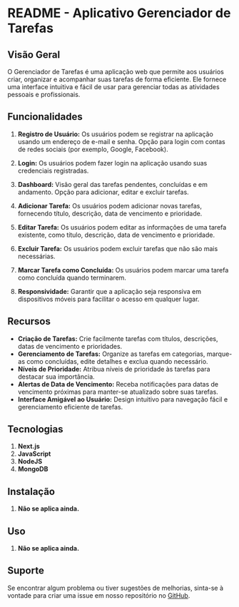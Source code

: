 # README - Aplicativo Gerenciador de Tarefas

## Visão Geral
O Gerenciador de Tarefas é uma aplicação web que permite aos usuários criar, organizar e acompanhar suas tarefas de forma eficiente. Ele fornece uma interface intuitiva e fácil de usar para gerenciar todas as atividades pessoais e profissionais.

## Funcionalidades 
1. **Registro de Usuário:**
Os usuários podem se registrar na aplicação usando um endereço de e-mail e senha.
Opção para login com contas de redes sociais (por exemplo, Google, Facebook).

2. **Login:**
Os usuários podem fazer login na aplicação usando suas credenciais registradas.

3. **Dashboard:**
Visão geral das tarefas pendentes, concluídas e em andamento.
Opção para adicionar, editar e excluir tarefas.

4. **Adicionar Tarefa:**
Os usuários podem adicionar novas tarefas, fornecendo título, descrição, data de vencimento e prioridade.

5. **Editar Tarefa:**
Os usuários podem editar as informações de uma tarefa existente, como título, descrição, data de vencimento e prioridade.

6. **Excluir Tarefa:**
Os usuários podem excluir tarefas que não são mais necessárias.

7. **Marcar Tarefa como Concluída:**
Os usuários podem marcar uma tarefa como concluída quando terminarem.

8. **Responsividade:**
Garantir que a aplicação seja responsiva em dispositivos móveis para facilitar o acesso em qualquer lugar.

## Recursos
- **Criação de Tarefas:** Crie facilmente tarefas com títulos, descrições, datas de vencimento e prioridades.
- **Gerenciamento de Tarefas:** Organize as tarefas em categorias, marque-as como concluídas, edite detalhes e exclua quando necessário.
- **Níveis de Prioridade:** Atribua níveis de prioridade às tarefas para destacar sua importância.
- **Alertas de Data de Vencimento:** Receba notificações para datas de vencimento próximas para manter-se atualizado sobre suas tarefas.
- **Interface Amigável ao Usuário:** Design intuitivo para navegação fácil e gerenciamento eficiente de tarefas.

## Tecnologias
1. **Next.js**
2. **JavaScript** 
3. **NodeJS** 
4. **MongoDB** 

## Instalação
1. **Não se aplica ainda.** 

## Uso
1. **Não se aplica ainda.** 

## Suporte
Se encontrar algum problema ou tiver sugestões de melhorias, sinta-se à vontade para criar uma issue em nosso repositório no [GitHub](https://github.com/AlexandreTessaro/web-application).

